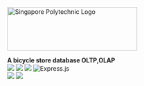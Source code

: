 
<img src="https://user-images.githubusercontent.com/59607914/146635304-6bc8040c-758b-4720-ba57-176c854ef4bb.png" alt="Singapore Polytechnic Logo" width="300" height="100">

**A bicycle store database OLTP,OLAP** \
![](https://img.shields.io/badge/JavaScript-F7DF1E?style=fflat-square&logo=javascript&logoColor=black) 
![](https://img.shields.io/badge/Node.js-43853D?style=fflat-square&logo=node.js&logoColor=white)
![](https://img.shields.io/badge/MySQL-00000F?style=fflat-square&logo=mysql&logoColor=white) 
![Express.js](https://img.shields.io/badge/express.js-%23404d59.svg?style=fflat-square&logo=express&logoColor=%2361DAFB)\
![](https://img.shields.io/github/issues/zhuofan-16/Express_StoreAPI.svg)
![](https://img.shields.io/github/issues-pr/zhuofan-16/Express_StoreAPI.svg)
